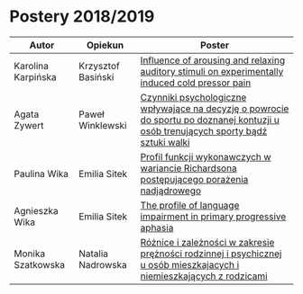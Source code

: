 # Postery 2018/2019

| Autor      | Opiekun   | Poster  |
| ------------- |-------------|-----|
| Karolina Karpińska | Krzysztof Basiński | [Influence of arousing and relaxing auditory stimuli on experimentally induced cold pressor pain](karpinska.pdf) |
| Agata Zywert | Paweł Winklewski | [Czynniki psychologiczne wpływające na decyzję o powrocie do sportu po doznanej kontuzji u osób trenujących sporty bądź sztuki walki](zywert.pdf)|
| Paulina Wika | Emilia Sitek | [Profil funkcji wykonawczych w wariancie Richardsona postępującego porażenia nadjądrowego](p_wika.pdf) |
| Agnieszka Wika | Emilia Sitek | [The profile of language impairment in primary progressive aphasia](a_wika.pdf) |
| Monika Szatkowska | Natalia Nadrowska | [Różnice i zależności w zakresie prężności rodzinnej i psychicznej u osób mieszkajacych i niemieszkających z rodzicami](szatkowska.pdf) |